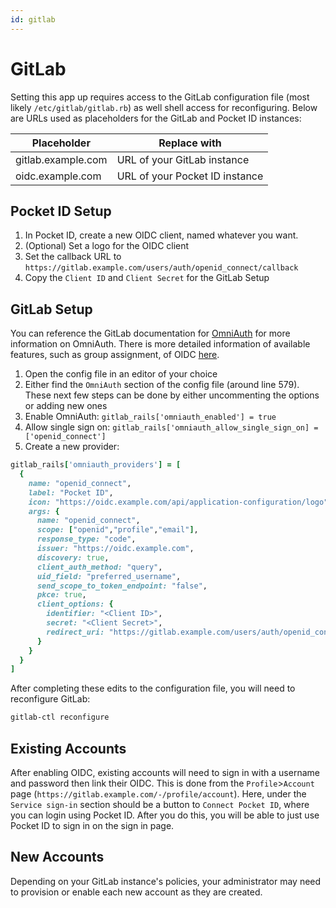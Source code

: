 ```yaml
---
id: gitlab
---
```


# GitLab

Setting this app up requires access to the GitLab configuration file (most likely `/etc/gitlab/gitlab.rb`) as well shell access for reconfiguring. Below are URLs used as placeholders for the GitLab and Pocket ID instances:

| Placeholder | Replace with |
| --- | --- |
| gitlab.example.com | URL of your GitLab instance |
| oidc.example.com | URL of your Pocket ID instance |

## Pocket ID Setup

1. In Pocket ID, create a new OIDC client, named whatever you want.
1. (Optional) Set a logo for the OIDC client
1. Set the callback URL to `https://gitlab.example.com/users/auth/openid_connect/callback`
1. Copy the `Client ID` and `Client Secret` for the GitLab Setup

## GitLab Setup

You can reference the GitLab documentation for [OmniAuth](https://docs.gitlab.com/integration/omniauth/) for more information on OmniAuth. There is more detailed information of available features, such as group assignment, of OIDC [here](https://docs.gitlab.com/administration/auth/oidc/).

1. Open the config file in an editor of your choice
1. Either find the `OmniAuth` section of the config file (around line 579). These next few steps can be done by either uncommenting the options or adding new ones
1. Enable OmniAuth: `gitlab_rails['omniauth_enabled'] = true`
1. Allow single sign on: `gitlab_rails['omniauth_allow_single_sign_on] = ['openid_connect']`
1. Create a new provider:
```ruby
gitlab_rails['omniauth_providers'] = [
  {
    name: "openid_connect", 
    label: "Pocket ID",
    icon: "https://oidc.example.com/api/application-configuration/logo",
    args: {
      name: "openid_connect",
      scope: ["openid","profile","email"],
      response_type: "code",
      issuer: "https://oidc.example.com",
      discovery: true,
      client_auth_method: "query",
      uid_field: "preferred_username",
      send_scope_to_token_endpoint: "false",
      pkce: true,
      client_options: {
        identifier: "<Client ID>",
        secret: "<Client Secret>",
        redirect_uri: "https://gitlab.example.com/users/auth/openid_connect/callback"
      }    
    }    
  }
]
```

After completing these edits to the configuration file, you will need to reconfigure GitLab:
```bash
gitlab-ctl reconfigure
```

## Existing Accounts
After enabling OIDC, existing accounts will need to sign in with a username and password then link their OIDC. This is done from the `Profile`>`Account` page (`https://gitlab.example.com/-/profile/account`). Here, under the `Service sign-in` section should be a button to `Connect Pocket ID`, where you can login using Pocket ID. After you do this, you will be able to just use Pocket ID to sign in on the sign in page.

## New Accounts
Depending on your GitLab instance's policies, your administrator may need to provision or enable each new account as they are created.